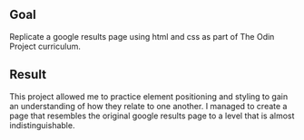 ## Goal
Replicate a google results page using html and css as part of The Odin Project curriculum.

## Result
This project allowed me to practice element positioning and styling to gain an understanding of how they relate to one another. I managed to create a page that resembles the original google results page to a level that is almost indistinguishable. 
